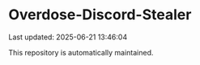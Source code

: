 # Overdose-Discord-Stealer

Last updated: 2025-06-21 13:46:04

This repository is automatically maintained.
